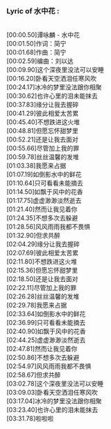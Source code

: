 <h3>Lyric of 水中花 :</h3><p><br>[00:00.50]谭咏麟 - 水中花
<br>[00:01.50]作词：简宁
<br>[00:01.68]作曲：简宁
<br>[00:02.59]编曲：刘以达
<br>[00:09.90]这个深夜里没法可以安睡
<br>[00:16.20]卧看天空洒泪任寒风吹
<br>[00:24.17]冰冷的梦里没法跟你相聚
<br>[00:30.62]也许心里的泪未能抹去
<br>[00:37.83]缘分让我去握碎
<br>[00:41.29]彼此相爱太苦累
<br>[00:45.40]不想跌进这火堆
<br>[00:48.81]但愿忘怀甜梦里
<br>[00:52.21]还是让我去面对
<br>[00:55.66]尽管加上我的罪
<br>[00:59.78]丝丝温馨的发堆
<br>[01:03.38]我愿来占据
<br>[01:07.19]如倒影水中的鲜花
<br>[01:10.64]只可看看未能摘去
<br>[01:14.50]如飘于风中的花香
<br>[01:17.75]虚虚渺渺淡然逝去
<br>[01:21.40]然而让我见着你
<br>[01:24.35]不想多次去躲避
<br>[01:28.56]风风雨雨我都不畏惧
<br>[01:32.90]但求共醉
<br>[02:04.29]缘分让我去握碎
<br>[02:07.69]彼此相爱太苦累
<br>[02:11.80]不想跌进这火堆
<br>[02:15.36]但愿忘怀甜梦里
<br>[02:18.50]还是让我去面对
<br>[02:22.11]尽管加上我的罪
<br>[02:26.28]丝丝温馨的发堆
<br>[02:29.78]我愿来占据
<br>[02:33.64]如倒影水中的鲜花
<br>[02:36.99]只可看看未能摘去
<br>[02:40.90]如飘于风中的花香
<br>[02:44.25]虚虚渺渺淡然逝去
<br>[02:47.81]然而让我见着你
<br>[02:50.86]不想多次去躲避
<br>[02:54.97]风风雨雨我都不畏惧
<br>[02:58.67]但求共醉
<br>[03:02.78]这个深夜里没法可以安睡
<br>[03:09.03]卧看天空洒泪任寒风吹
<br>[03:17.04]冰冷的梦里没法跟你相聚
<br>[03:23.40]也许心里的泪未能抹去
<br>[03:31.78]啦啦啦
</p>